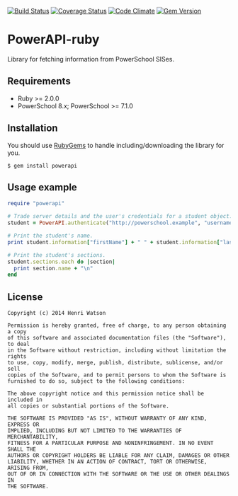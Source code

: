 [![Build Status](https://img.shields.io/travis/powerapi/powerapi-ruby.svg?style=flat-square&branch=master)](https://travis-ci.org/powerapi/powerapi-ruby)
[![Coverage Status](https://img.shields.io/coveralls/powerapi/powerapi-ruby.svg?style=flat-square)](https://coveralls.io/r/powerapi/powerapi-ruby)
[![Code Climate](http://img.shields.io/codeclimate/github/powerapi/powerapi-ruby.svg?style=flat-square)](https://codeclimate.com/github/powerapi/powerapi-ruby)
[![Gem Version](https://img.shields.io/gem/v/powerapi.svg?style=flat-square)](https://rubygems.org/gems/powerapi)

PowerAPI-ruby
============
Library for fetching information from PowerSchool SISes.

Requirements
------------
* Ruby >= 2.0.0
* PowerSchool 8.x; PowerSchool >= 7.1.0

Installation
------------
You should use [RubyGems](https://rubygems.org/) to handle including/downloading
the library for you.

```
$ gem install powerapi
```

Usage example
-------------
```ruby
require "powerapi"

# Trade server details and the user's credentials for a student object.
student = PowerAPI.authenticate("http://powerschool.example", "username", "password")

# Print the student's name.
print student.information["firstName"] + " " + student.information["lastName"] + "\n"

# Print the student's sections.
student.sections.each do |section|
  print section.name + "\n"
end
```


## License

    Copyright (c) 2014 Henri Watson

    Permission is hereby granted, free of charge, to any person obtaining a copy
    of this software and associated documentation files (the "Software"), to deal
    in the Software without restriction, including without limitation the rights
    to use, copy, modify, merge, publish, distribute, sublicense, and/or sell
    copies of the Software, and to permit persons to whom the Software is
    furnished to do so, subject to the following conditions:

    The above copyright notice and this permission notice shall be included in
    all copies or substantial portions of the Software.

    THE SOFTWARE IS PROVIDED "AS IS", WITHOUT WARRANTY OF ANY KIND, EXPRESS OR
    IMPLIED, INCLUDING BUT NOT LIMITED TO THE WARRANTIES OF MERCHANTABILITY,
    FITNESS FOR A PARTICULAR PURPOSE AND NONINFRINGEMENT. IN NO EVENT SHALL THE
    AUTHORS OR COPYRIGHT HOLDERS BE LIABLE FOR ANY CLAIM, DAMAGES OR OTHER
    LIABILITY, WHETHER IN AN ACTION OF CONTRACT, TORT OR OTHERWISE, ARISING FROM,
    OUT OF OR IN CONNECTION WITH THE SOFTWARE OR THE USE OR OTHER DEALINGS IN
    THE SOFTWARE.
